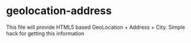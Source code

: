 geolocation-address
===================

This file will provide HTML5 based GeoLocation + Address + City. Simple hack for getting this information
